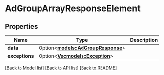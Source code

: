 # AdGroupArrayResponseElement

## Properties

Name | Type | Description | Notes
------------ | ------------- | ------------- | -------------
**data** | Option<[**models::AdGroupResponse**](AdGroupResponse.md)> |  | [optional]
**exceptions** | Option<[**Vec<models::Exception>**](Exception.md)> |  | [optional]

[[Back to Model list]](../README.md#documentation-for-models) [[Back to API list]](../README.md#documentation-for-api-endpoints) [[Back to README]](../README.md)


